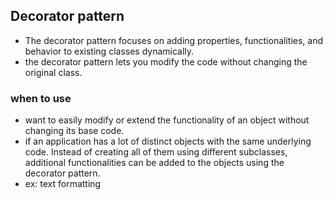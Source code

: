 ## Decorator pattern

- The decorator pattern focuses on adding properties, functionalities, and behavior to existing classes dynamically. 
- the decorator pattern lets you modify the code without changing the original class.

### when to use
-  want to easily modify or extend the functionality of an object without changing its base code.
- if an application has a lot of distinct objects with the same underlying code. Instead of creating all of them using different subclasses, additional functionalities can be added to the objects using the decorator pattern.
- ex: text formatting